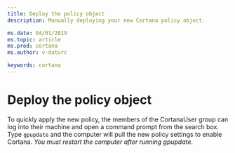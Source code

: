 ```yaml
---
title: Deploy the policy object
description: Manually deploying your new Cortana policy object. 

ms.date: 04/01/2019
ms.topic: article
ms.prod: cortana
ms.author: v-daturc

keywords: cortana
---  
```


# Deploy the policy object

<!-- This is kinda short. Can we merge it into one (or both) of the other policy sections? Or is there a reason that I don't know about to keep it separate?-->

To quickly apply the new policy, the members of the CortanaUser group can log into their machine and open a command prompt from the search box. Type `gpupdate` and the computer will pull the new policy settings to enable Cortana.  *You must restart the computer after running gpupdate*.

<!--So group members have to pull the policy? There's no way to push it? Also, does this happen automagically when the machine reboots?-->